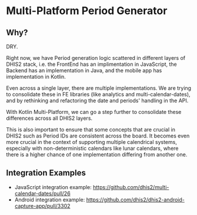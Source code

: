 # Multi-Platform Period Generator

## Why?

DRY.

Right now, we have Period generation logic scattered in different layers of DHIS2 stack, i.e. the FrontEnd has an implimentation in JavaScript, the Backend has an implementation in Java, and the mobile app has implementation in Kotlin.

Even across a single layer, there are multiple implementations. We are trying to consolidate these in FE libraries (like analytics and multi-calendar-dates), and by rethinking and refactoring the date and periods' handling in the API.

With Kotlin Multi-Platform, we can go a step further to consolidate these differences across all DHIS2 layers.

This is also important to ensure that some concepts that are crucial in DHIS2 such as Period IDs are consistent across the board. It becomes even more crucial in the context of supporting multiple calendrical systems, especially with non-deterministic calendars like lunar calendars, where there is a higher chance of one implementation differing from another one.

## Integration Examples

- JavaScript integration example: https://github.com/dhis2/multi-calendar-dates/pull/26
- Android integration example: https://github.com/dhis2/dhis2-android-capture-app/pull/3302
